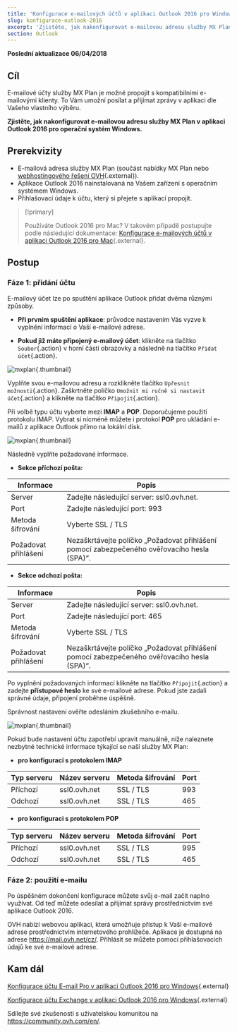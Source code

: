 ```yaml
---
title: 'Konfigurace e-mailových účtů v aplikaci Outlook 2016 pro Windows'
slug: konfigurace-outlook-2016
excerpt: 'Zjistěte, jak nakonfigurovat e-mailovou adresu služby MX Plan v aplikaci Outlook 2016 pro operační systém Windows'
section: Outlook
---
```


**Poslední aktualizace 06/04/2018**

## Cíl

E-mailové účty služby MX Plan je možné propojit s kompatibilními e-mailovými klienty. To Vám umožní posílat a přijímat zprávy v aplikaci dle Vašeho vlastního výběru.

**Zjistěte, jak nakonfigurovat e-mailovou adresu služby MX Plan v aplikaci Outlook 2016 pro operační systém Windows.**

## Prerekvizity

- E-mailová adresa služby MX Plan (součást nabídky MX Plan nebo [webhostingového řešení OVH](https://www.ovh.cz/webhosting/){.external}).
- Aplikace Outlook 2016 nainstalovaná na Vašem zařízení s operačním systémem Windows.
- Přihlašovací údaje k účtu, který si přejete s aplikací propojit.

> [!primary]
>
> Používáte Outlook 2016 pro Mac? V takovém případě postupujte podle následující dokumentace: [Konfigurace e-mailových účtů v aplikaci Outlook 2016 pro Mac](https://docs.ovh.com/cz/cs/emails/konfigurace-outlook-2016-mac/){.external}.
>

## Postup

### Fáze 1: přidání účtu

E-mailový účet lze po spuštění aplikace Outlook přidat dvěma různými způsoby.

- **Při prvním spuštění aplikace**: průvodce nastavením Vás vyzve k vyplnění informací o Vaší e-mailové adrese.

- **Pokud již máte připojený e-mailový účet**: klikněte na tlačítko `Soubor`{.action} v horní části obrazovky a následně na tlačítko `Přidat účet`{.action}.

![mxplan](images/configuration-outlook-2016-windows-step1.png){.thumbnail}

Vyplňte svou e-mailovou adresu a rozklikněte tlačítko `Upřesnit možnosti`{.action}. Zaškrtněte políčko `Umožnit mi ručně si nastavit účet`{.action} a klikněte na tlačítko `Připojit`{.action}.

Při volbě typu účtu vyberte mezi **IMAP** a **POP**. Doporučujeme použití protokolu IMAP. Vybrat si nicméně můžete i protokol **POP** pro ukládání e-mailů z aplikace Outlook přímo na lokální disk.

![mxplan](images/configuration-outlook-2016-windows-step2.png){.thumbnail}

Následně vyplňte požadované informace.

- **Sekce příchozí pošta:**

|Informace|Popis|
|---|---|
|Server|Zadejte následující server: ssl0.ovh.net.|
|Port|Zadejte následující port: 993|
|Metoda šifrování|Vyberte SSL / TLS|
|Požadovat přihlášení|Nezaškrtávejte políčko „Požadovat přihlášení pomocí zabezpečeného ověřovacího hesla (SPA)“.|

- **Sekce odchozí pošta:**

|Informace|Popis|
|---|---|
|Server|Zadejte následující server: ssl0.ovh.net.|
|Port|Zadejte následující port: 465|
|Metoda šifrování|Vyberte SSL / TLS|
|Požadovat přihlášení|Nezaškrtávejte políčko „Požadovat přihlášení pomocí zabezpečeného ověřovacího hesla (SPA)“.|

Po vyplnění požadovaných informací klikněte na tlačítko `Připojit`{.action} a zadejte **přístupové heslo** ke své e-mailové adrese. Pokud jste zadali správné údaje, připojení proběhne úspěšně.

Správnost nastavení ověřte odesláním zkušebního e-mailu.

![mxplan](images/configuration-outlook-2016-windows-step3.png){.thumbnail}

Pokud bude nastavení účtu zapotřebí upravit manuálně, níže naleznete nezbytné technické informace týkající se naší služby MX Plan:

- **pro konfiguraci s protokolem IMAP**

|Typ serveru|Název serveru|Metoda šifrování|Port|
|---|---|---|---|
|Příchozí|ssl0.ovh.net|SSL / TLS|993|
|Odchozí|ssl0.ovh.net|SSL / TLS|465|

- **pro konfiguraci s protokolem POP**

|Typ serveru|Název serveru|Metoda šifrování|Port|
|---|---|---|---|
|Příchozí|ssl0.ovh.net|SSL / TLS|995|
|Odchozí|ssl0.ovh.net|SSL / TLS|465|

### Fáze 2: použití e-mailu

Po úspěšném dokončení konfigurace můžete svůj e-mail začít naplno využívat. Od teď můžete odesílat a přijímat správy prostřednictvím své aplikace Outlook 2016.

OVH nabízí webovou aplikaci, která umožňuje přístup k Vaší e-mailové adrese prostřednictvím internetového prohlížeče. Aplikace je dostupná na adrese <https://mail.ovh.net/cz/>. Přihlásit se můžete pomocí přihlašovacích údajů ke své e-mailové adrese.

## Kam dál

[Konfigurace účtu E-mail Pro v aplikaci Outlook 2016 pro Windows](https://docs.ovh.com/gb/en/emails-pro/configuration-outlook-2016/){.external}

[Konfigurace účtu Exchange v aplikaci Outlook 2016 pro Windows](https://docs.ovh.com/gb/en/microsoft-collaborative-solutions/configuration-outlook-2016/){.external}

Sdílejte své zkušenosti s uživatelskou komunitou na <https://community.ovh.com/en/>.
